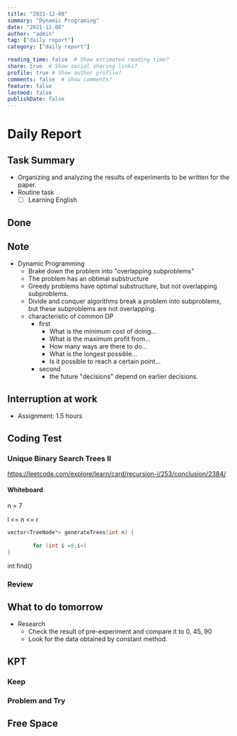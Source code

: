 ```yaml
---
title: "2021-12-08"
summary: "Dynamic Programing"
date: "2021-12-08"
author: "admin"
tag: ["daily report"]
category: ["daily report"]

reading_time: false  # Show estimated reading time?
share: true  # Show social sharing links?
profile: true # Show author profile?
comments: false  # Show comments?
feature: false
lastmod: false
publishDate: false
---
```


# Daily Report

## Task Summary

- Organizing and analyzing the results of experiments to be written for the paper.
- Routine task
  - [ ] Learning English

## Done


## Note

- Dynamic Programming
  - Brake down the problem into "overlapping subproblems"
  - The problem has an obtimal substructure
  - Greedy problems have optimal substructure, but not overlapping subproblems.
  - Divide and conquer algorithms break a problem into subproblems, but these subproblems are not overlapping.
  - characteristic of common DP
    - first
      - What is the minimum cost of doing...
      - What is the maximum profit from...
      - How many ways are there to do...
      - What is the longest possible...
      - Is it possible to reach a certain point...
    - second
      - the future "decisions" depend on earlier decisions.
  

## Interruption at work

- Assignment: 1.5 hours

## Coding Test

### Unique Binary Search Trees II
https://leetcode.com/explore/learn/card/recursion-i/253/conclusion/2384/

#### Whiteboard

n = 7

l <= n <= r


```c++
vector<TreeNode*> generateTrees(int n) {
    
        for (int i =0;i<)
}
````

int find()
        

### Review

## What to do tomorrow

- Research
  - Check the result of pre-experiment and compare it to 0, 45, 90
  - Look for the data obtained by constant method.

## KPT

### Keep


### Problem and Try


## Free Space
